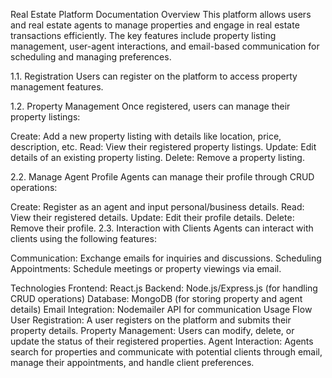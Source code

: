 Real Estate Platform Documentation
Overview
This platform allows users and real estate agents to manage properties and engage in real estate transactions efficiently. The key features include property listing management, user-agent interactions, and email-based communication for scheduling and managing preferences.

1.1. Registration
Users can register on the platform to access property management features.

1.2. Property Management
Once registered, users can manage their property listings:

Create: Add a new property listing with details like location, price, description, etc.
Read: View their registered property listings.
Update: Edit details of an existing property listing.
Delete: Remove a property listing.

2.2. Manage Agent Profile
Agents can manage their profile through CRUD operations:

Create: Register as an agent and input personal/business details.
Read: View their registered details.
Update: Edit their profile details.
Delete: Remove their profile.
2.3. Interaction with Clients
Agents can interact with clients using the following features:

Communication: Exchange emails for inquiries and discussions.
Scheduling Appointments: Schedule meetings or property viewings via email.

Technologies
Frontend: React.js
Backend: Node.js/Express.js (for handling CRUD operations)
Database: MongoDB (for storing property and agent details)
Email Integration: Nodemailer API for communication
Usage Flow
User Registration: A user registers on the platform and submits their property details.
Property Management: Users can modify, delete, or update the status of their registered properties.
Agent Interaction: Agents search for properties and communicate with potential clients through email, manage their appointments, and handle client preferences.









